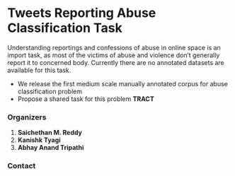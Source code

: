 # **Tweets Reporting Abuse Classification Task** 

Understanding reportings and confessions of abuse in online space is an import task, as most of the victims of abuse and violence don’t generally report it to concerned body. Currently there are no annotated datasets are available for this task.

* We release the first medium scale manually annotated corpus for abuse classification problem
* Propose a shared task for this problem **TRACT**




### Organizers
1. **Saichethan M. Reddy**
2. **Kanishk Tyagi**
3. **Abhay Anand Tripathi**

### Contact
